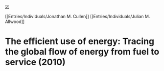 [🇿](zotero://select/library/items/D3HVAE97)

[[Entries/Individuals/Jonathan M. Cullen]] [[Entries/Individuals/Julian M. Allwood]] 
# The efficient use of energy: Tracing the global flow of energy from fuel to service (2010)

